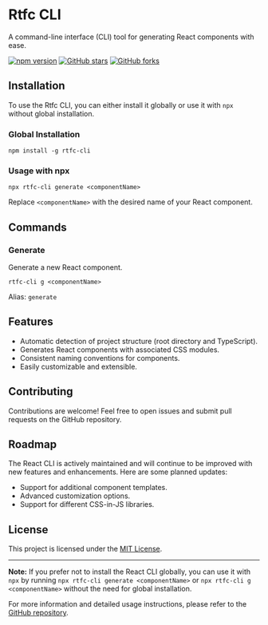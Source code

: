 # Rtfc CLI

A command-line interface (CLI) tool for generating React components with ease.

[![npm version](https://img.shields.io/npm/v/rtfc-cli.svg)](https://www.npmjs.com/package/rtfc-cli)
[![GitHub stars](https://img.shields.io/github/stars/ThePratikSah/rtfc-cli.svg?style=social)](https://github.com/ThePratikSah/rtfc-cli/stargazers)
[![GitHub forks](https://img.shields.io/github/forks/ThePratikSah/rtfc-cli.svg?style=social)](https://github.com/ThePratikSah/rtfc-cli/network/members)

## Installation

To use the Rtfc CLI, you can either install it globally or use it with `npx` without global installation.

### Global Installation

```shell
npm install -g rtfc-cli
```

### Usage with npx

```shell
npx rtfc-cli generate <componentName>
```

Replace `<componentName>` with the desired name of your React component.

## Commands

### Generate

Generate a new React component.

```shell
rtfc-cli g <componentName>
```

Alias: `generate`

## Features

- Automatic detection of project structure (root directory and TypeScript).
- Generates React components with associated CSS modules.
- Consistent naming conventions for components.
- Easily customizable and extensible.

## Contributing

Contributions are welcome! Feel free to open issues and submit pull requests on the GitHub repository.

## Roadmap

The React CLI is actively maintained and will continue to be improved with new features and enhancements. Here are some planned updates:

- Support for additional component templates.
- Advanced customization options.
- Support for different CSS-in-JS libraries.

## License

This project is licensed under the [MIT License](LICENSE).

---

**Note:** If you prefer not to install the React CLI globally, you can use it with `npx` by running `npx rtfc-cli generate <componentName>` or `npx rtfc-cli g <componentName>` without the need for global installation.

For more information and detailed usage instructions, please refer to the [GitHub repository](https://github.com/ThePratikSah/rtfc-cli).